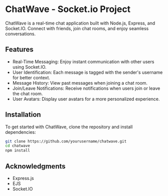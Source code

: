 # ChatWave - Socket.io Project


ChatWave is a real-time chat application built with Node.js, Express, and Socket.IO. Connect with friends, join chat rooms, and enjoy seamless conversations.

## Features

- Real-Time Messaging: Enjoy instant communication with other users using Socket.IO.
- User Identification: Each message is tagged with the sender's username for better context.
- Message History: View past messages when joining a chat room.
- Join/Leave Notifications: Receive notifications when users join or leave the chat room.
- User Avatars: Display user avatars for a more personalized experience.

## Installation

To get started with ChatWave, clone the repository and install dependencies:

```bash
git clone https://github.com/yourusername/chatwave.git
cd chatwave
npm install
```

## Acknowledgments
- Express.js
- EJS
- Socket.IO
